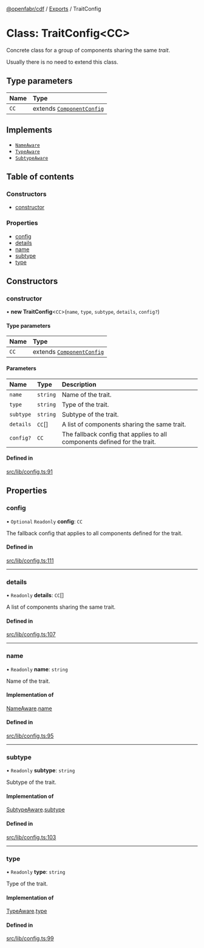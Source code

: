 [@openfabr/cdf](../README.md) / [Exports](../modules.md) / TraitConfig

# Class: TraitConfig<CC\>

Concrete class for a group of components sharing the same *trait*.

 Usually there is no need to extend this class.

## Type parameters

| Name | Type |
| :------ | :------ |
| `CC` | extends [`ComponentConfig`](../interfaces/ComponentConfig.md) |

## Implements

- [`NameAware`](../interfaces/NameAware.md)
- [`TypeAware`](../interfaces/TypeAware.md)
- [`SubtypeAware`](../interfaces/SubtypeAware.md)

## Table of contents

### Constructors

- [constructor](TraitConfig.md#constructor)

### Properties

- [config](TraitConfig.md#config)
- [details](TraitConfig.md#details)
- [name](TraitConfig.md#name)
- [subtype](TraitConfig.md#subtype)
- [type](TraitConfig.md#type)

## Constructors

### constructor

• **new TraitConfig**<`CC`\>(`name`, `type`, `subtype`, `details`, `config?`)

#### Type parameters

| Name | Type |
| :------ | :------ |
| `CC` | extends [`ComponentConfig`](../interfaces/ComponentConfig.md) |

#### Parameters

| Name | Type | Description |
| :------ | :------ | :------ |
| `name` | `string` | Name of the trait. |
| `type` | `string` | Type of the trait. |
| `subtype` | `string` | Subtype of the trait. |
| `details` | `CC`[] | A list of components sharing the same trait. |
| `config?` | `CC` | The fallback config that applies to all components defined for the trait. |

#### Defined in

[src/lib/config.ts:91](https://github.com/openfabr/cdf/blob/18ec52e/core/typescript/src/lib/config.ts#L91)

## Properties

### config

• `Optional` `Readonly` **config**: `CC`

The fallback config that applies to all components defined for the trait.

#### Defined in

[src/lib/config.ts:111](https://github.com/openfabr/cdf/blob/18ec52e/core/typescript/src/lib/config.ts#L111)

___

### details

• `Readonly` **details**: `CC`[]

A list of components sharing the same trait.

#### Defined in

[src/lib/config.ts:107](https://github.com/openfabr/cdf/blob/18ec52e/core/typescript/src/lib/config.ts#L107)

___

### name

• `Readonly` **name**: `string`

Name of the trait.

#### Implementation of

[NameAware](../interfaces/NameAware.md).[name](../interfaces/NameAware.md#name)

#### Defined in

[src/lib/config.ts:95](https://github.com/openfabr/cdf/blob/18ec52e/core/typescript/src/lib/config.ts#L95)

___

### subtype

• `Readonly` **subtype**: `string`

Subtype of the trait.

#### Implementation of

[SubtypeAware](../interfaces/SubtypeAware.md).[subtype](../interfaces/SubtypeAware.md#subtype)

#### Defined in

[src/lib/config.ts:103](https://github.com/openfabr/cdf/blob/18ec52e/core/typescript/src/lib/config.ts#L103)

___

### type

• `Readonly` **type**: `string`

Type of the trait.

#### Implementation of

[TypeAware](../interfaces/TypeAware.md).[type](../interfaces/TypeAware.md#type)

#### Defined in

[src/lib/config.ts:99](https://github.com/openfabr/cdf/blob/18ec52e/core/typescript/src/lib/config.ts#L99)
